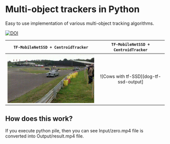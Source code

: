[cars-tf-ssd-output]: Output/cars.gif "Sample Output with SSD"
[cows-tf-ssd-output]: Output/dog.gif "Sample Output with SSD"

# Multi-object trackers in Python
Easy to use implementation of various multi-object tracking algorithms.

[![DOI](https://zenodo.org/badge/148338463.svg)](https://zenodo.org/badge/latestdoi/148338463)
<!-- [![Upload motrackers to PyPI](https://github.com/adipandas/multi-object-tracker/actions/workflows/python-publish.yml/badge.svg)](https://github.com/adipandas/multi-object-tracker/actions/workflows/python-publish.yml) -->


`TF-MobileNetSSD + CentroidTracker` |  `TF-MobileNetSSD + CentroidTracker`
:-------------------------:|:-------------------------:
![Cars with tf-SSD][cars-tf-ssd-output]  |  ![Cows with tf-SSD][dog-tf-ssd-output]

## How does this work?
If you execute python pile, then you can see Input/zero.mp4 file is converted into Output/result.mp4 file.